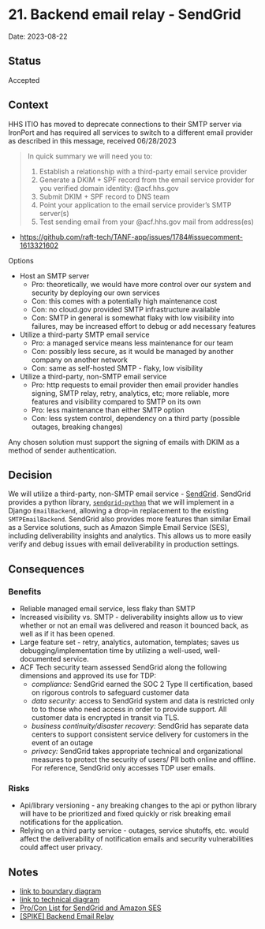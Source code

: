 # 21. Backend email relay - SendGrid

Date: 2023-08-22

## Status

Accepted

## Context

HHS ITIO has moved to deprecate connections to their SMTP server via IronPort and has required all services to switch to a different email provider as described in this message, received 06/28/2023

> In quick summary we will need you to:
> 1. Establish a relationship with a third-party email service provider
> 2. Generate a DKIM + SPF record from the email service provider for you verified domain identity: @acf.hhs.gov
> 3. Submit DKIM + SPF record to DNS team
> 4. Point your application to the email service provider’s SMTP server(s)
> 5. Test sending email from your @acf.hhs.gov mail from address(es)

* https://github.com/raft-tech/TANF-app/issues/1784#issuecomment-1613321602

Options
* Host an SMTP server
    * Pro: theoretically, we would have more control over our system and security by deploying our own services
    * Con: this comes with a potentially high maintenance cost
    * Con: no cloud.gov provided SMTP infrastructure available
    * Con: SMTP in general is somewhat flaky with low visibility into failures, may be increased effort to debug or add necessary features
* Utilize a third-party SMTP email service
    * Pro: a managed service means less maintenance for our team
    * Con: possibly less secure, as it would be managed by another company on another network
    * Con: same as self-hosted SMTP - flaky, low visibility
* Utilize a third-party, non-SMTP email service
    * Pro: http requests to email provider then email provider handles signing, SMTP relay, retry, analytics, etc; more reliable, more features and visibility compared to SMTP on its own
    * Pro: less maintenance than either SMTP option
    * Con: less system control, dependency on a third party (possible outages, breaking changes)

Any chosen solution must support the signing of emails with DKIM as a method of sender authentication.

## Decision

We will utilize a third-party, non-SMTP email service - [SendGrid](https://sendgrid.com/). SendGrid provides a python library, [`sendgrid-python`](https://github.com/sendgrid/sendgrid-python) that we will implement in a Django `EmailBackend`, allowing a drop-in replacement to the existing `SMTPEmailBackend`. SendGrid also provides more features than similar Email as a Service solutions, such as Amazon Simple Email Service (SES), including deliverability insights and analytics. This allows us to more easily verify and debug issues with email deliverability in production settings.

## Consequences

### Benefits

* Reliable managed email service, less flaky than SMTP
* Increased visibility vs. SMTP - deliverability insights allow us to view whether or not an email was delivered and reason it bounced back, as well as if it has been opened.
* Large feature set - retry, analytics, automation, templates; saves us debugging/implementation time by utilizing a well-used, well-documented service.
* ACF Tech security team assessed SendGrid along the following dimensions and approved its use for TDP:
  - _compliance:_ SendGrid earned the SOC 2 Type II certification, based on rigorous controls to safeguard customer data
  - _data security:_ access to SendGrid system and data is restricted only to to those who need access in order to provide support. All customer data is encrypted in transit via TLS. 
  - _business continuity/disaster recovery:_ SendGrid has separate data centers to support consistent service delivery for customers in the event of an outage 
  - _privacy:_ SendGrid takes appropriate technical and organizational measures to protect the security of users/ PII both online and offline. For reference, SendGrid only accesses TDP user emails. 

### Risks
* Api/library versioning - any breaking changes to the api or python library will have to be prioritized and fixed quickly or risk breaking email notifications for the application.
* Relying on a third party service - outages, service shutoffs, etc. would affect the deliverability of notification emails and security vulnerabilities could affect user privacy.

## Notes

* [link to boundary diagram]()
* [link to technical diagram]()
* [Pro/Con List for SendGrid and Amazon SES](https://hackmd.io/25liUecySPSXOtyiF6YugA)
* [[SPIKE] Backend Email Relay](https://github.com/raft-tech/TANF-app/issues/1784)
